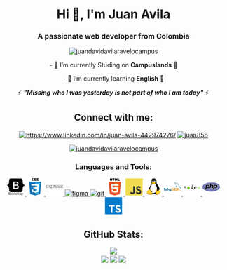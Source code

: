 <h1 align="center">Hi 👋, I'm Juan Avila</h1>
<h3 align="center">A passionate web developer from Colombia</h3>

<p align="center"> <img src="https://komarev.com/ghpvc/?username=juandavidavilaravelocampus&label=Profile%20views&color=0e75b6&style=flat" alt="juandavidavilaravelocampus" /> </p>


<p align="center">- 🔭 I’m currently Studing on <b>Campuslands</b> 🔭 </p>

<p align="center">- 🌱 I’m currently learning <b>English</b> 🌱 </p>

<p align="center"> ⚡ <b><i>"Missing who I was yesterday is not part of who I am today"</i></b> ⚡ </p>

<h2 align="center">Connect with me:</h2>
<p align="center">
<a href="https://linkedin.com/in/https://www.linkedin.com/in/juan-avila-442974276/" target="blank"><img align="center" src="https://raw.githubusercontent.com/rahuldkjain/github-profile-readme-generator/master/src/images/icons/Social/linked-in-alt.svg" alt="https://www.linkedin.com/in/juan-avila-442974276/" height="30" width="40" /></a>
<a href="https://discord.gg/juan856" target="blank"><img align="center" src="https://raw.githubusercontent.com/rahuldkjain/github-profile-readme-generator/master/src/images/icons/Social/discord.svg" alt="juan856" height="30" width="40" /></a>
</p>

<p align="center"> <a href="https://github.com/ryo-ma/github-profile-trophy"><img src="https://github-profile-trophy.vercel.app/?username=juandavidavilaravelocampus" alt="juandavidavilaravelocampus"/></a></p>


<h3 align="center">Languages and Tools:</h3>
<p align="center"> <a href="https://getbootstrap.com" target="_blank" rel="noreferrer"> <img src="https://raw.githubusercontent.com/devicons/devicon/master/icons/bootstrap/bootstrap-plain-wordmark.svg" alt="bootstrap" width="40" height="40"/> </a> <a href="https://www.w3schools.com/css/" target="_blank" rel="noreferrer"> <img src="https://raw.githubusercontent.com/devicons/devicon/master/icons/css3/css3-original-wordmark.svg" alt="css3" width="40" height="40"/> </a> <a href="https://expressjs.com" target="_blank" rel="noreferrer"> <img src="https://raw.githubusercontent.com/devicons/devicon/master/icons/express/express-original-wordmark.svg" alt="express" width="40" height="40"/> </a> <a href="https://www.figma.com/" target="_blank" rel="noreferrer"> <img src="https://www.vectorlogo.zone/logos/figma/figma-icon.svg" alt="figma" width="40" height="40"/> </a> <a href="https://git-scm.com/" target="_blank" rel="noreferrer"> <img src="https://www.vectorlogo.zone/logos/git-scm/git-scm-icon.svg" alt="git" width="40" height="40"/> </a> <a href="https://www.w3.org/html/" target="_blank" rel="noreferrer"> <img src="https://raw.githubusercontent.com/devicons/devicon/master/icons/html5/html5-original-wordmark.svg" alt="html5" width="40" height="40"/> </a> <a href="https://developer.mozilla.org/en-US/docs/Web/JavaScript" target="_blank" rel="noreferrer"> <img src="https://raw.githubusercontent.com/devicons/devicon/master/icons/javascript/javascript-original.svg" alt="javascript" width="40" height="40"/> </a> <a href="https://www.linux.org/" target="_blank" rel="noreferrer"> <img src="https://raw.githubusercontent.com/devicons/devicon/master/icons/linux/linux-original.svg" alt="linux" width="40" height="40"/> </a> <a href="https://www.mysql.com/" target="_blank" rel="noreferrer"> <img src="https://raw.githubusercontent.com/devicons/devicon/master/icons/mysql/mysql-original-wordmark.svg" alt="mysql" width="40" height="40"/> </a> <a href="https://nodejs.org" target="_blank" rel="noreferrer"> <img src="https://raw.githubusercontent.com/devicons/devicon/master/icons/nodejs/nodejs-original-wordmark.svg" alt="nodejs" width="40" height="40"/> </a> <a href="https://www.php.net" target="_blank" rel="noreferrer"> <img src="https://raw.githubusercontent.com/devicons/devicon/master/icons/php/php-original.svg" alt="php" width="40" height="40"/> </a> <a href="https://www.typescriptlang.org/" target="_blank" rel="noreferrer"> <img src="https://raw.githubusercontent.com/devicons/devicon/master/icons/typescript/typescript-original.svg" alt="typescript" width="40" height="40"/> </a> </p>

<h2 align="center">GitHub Stats:</h2>



<div align="center">
  <div class="container_container" align="center">
    <div class="container_4" align="center">
        <img src="https://github-readme-streak-stats.herokuapp.com/?user=JayantGoel001&theme=dark&hide_border=true"/>
    </div>
</div>
  <img width="400" src="https://github-readme-stats.vercel.app/api?username=juandavidavilaravelocampus&count_private=true&show_icons=true&theme=radical" />  <img width="425" src="https://streak-stats.demolab.com/?user=kevin2606&theme=react"/>
  <img width="830" src="https://github-readme-activity-graph.vercel.app/graph?username=juandavidavilaravelocampus&bg_color=171515&color=FF0077&line=ffff&point=FF0077&area=true&hide_border=false" />
</div>
<a align="center" href="https://github.com/juandavidavilaravelocampus/github-stats"></a>

</div>
